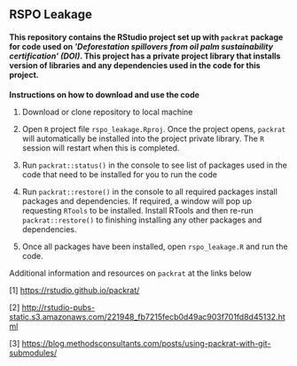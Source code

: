 ## RSPO Leakage

#### This repository contains the RStudio project set up with `packrat` package for code used on *'Deforestation spillovers from oil palm sustainability certification' (DOI)*. This project has a private project library that installs version of libraries and any dependencies used in the code for this project.


**Instructions on how to download and use the code**
1. Download or clone repository to local machine

2. Open `R` project file `rspo_leakage.Rproj`. Once the project opens, `packrat` will automatically be installed into the project private library. The `R` session will restart when this is completed.

3. Run `packrat::status()` in the console to see list of packages used in the code that need to be installed for you to run the code

4. Run `packrat::restore()` in the console to all required packages install packages and dependencies. If required, a window will pop up requesting `RTools` to be installed. Install RTools and then re-run `packrat::restore()` to finishing installing any other packages and dependencies.

5. Once all packages have been installed, open `rspo_leakage.R` and run the code.


Additional information and resources on `packrat` at the links below

[1] https://rstudio.github.io/packrat/

[2] http://rstudio-pubs-static.s3.amazonaws.com/221948_fb7215fecb0d49ac903f701fd8d45132.html

[3] https://blog.methodsconsultants.com/posts/using-packrat-with-git-submodules/




 
